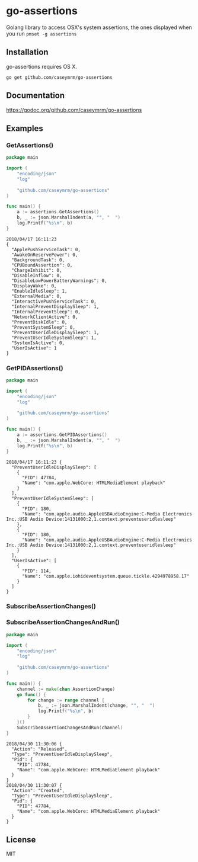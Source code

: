 # go-assertions
Golang library to access OSX's system assertions, the ones displayed when you run `pmset -g assertions`

## Installation
go-assertions requires OS X.

`go get github.com/caseymrm/go-assertions`

## Documentation

https://godoc.org/github.com/caseymrm/go-assertions

## Examples

### GetAssertions()

```go
package main

import (
    "encoding/json"
    "log"
    
    "github.com/caseymrm/go-assertions"
)

func main() {
    a := assertions.GetAssertions()
    b, _ := json.MarshalIndent(a, "", "  ")
    log.Printf("%s\n", b)
}
```

```
2018/04/17 16:11:23 
{
  "ApplePushServiceTask": 0,
  "AwakeOnReservePower": 0,
  "BackgroundTask": 0,
  "CPUBoundAssertion": 0,
  "ChargeInhibit": 0,
  "DisableInflow": 0,
  "DisableLowPowerBatteryWarnings": 0,
  "DisplayWake": 0,
  "EnableIdleSleep": 1,
  "ExternalMedia": 0,
  "InteractivePushServiceTask": 0,
  "InternalPreventDisplaySleep": 1,
  "InternalPreventSleep": 0,
  "NetworkClientActive": 0,
  "PreventDiskIdle": 0,
  "PreventSystemSleep": 0,
  "PreventUserIdleDisplaySleep": 1,
  "PreventUserIdleSystemSleep": 1,
  "SystemIsActive": 0,
  "UserIsActive": 1
}
```

### GetPIDAssertions()

```go
package main

import (
    "encoding/json"
    "log"
    
    "github.com/caseymrm/go-assertions"
)

func main() {
    a := assertions.GetPIDAssertions()
    b, _ := json.MarshalIndent(a, "", "  ")
    log.Printf("%s\n", b)
}
```

```
2018/04/17 16:11:23 {
  "PreventUserIdleDisplaySleep": [
    {
      "PID": 47784,
      "Name": "com.apple.WebCore: HTMLMediaElement playback"
    }
  ],
  "PreventUserIdleSystemSleep": [
    {
      "PID": 180,
      "Name": "com.apple.audio.AppleUSBAudioEngine:C-Media Electronics Inc.:USB Audio Device:14131000:2,1.context.preventuseridlesleep"
    },
    {
      "PID": 180,
      "Name": "com.apple.audio.AppleUSBAudioEngine:C-Media Electronics Inc.:USB Audio Device:14131000:2,1.context.preventuseridlesleep"
    }
  ],
  "UserIsActive": [
    {
      "PID": 114,
      "Name": "com.apple.iohideventsystem.queue.tickle.4294978958.17"
    }
  ]
}
```


### SubscribeAssertionChanges()
### SubscribeAssertionChangesAndRun()

```go
package main

import (
    "encoding/json"
    "log"
    
    "github.com/caseymrm/go-assertions"
)

func main() {
	channel := make(chan AssertionChange)
	go func() {
		for change := range channel {
            b, _ := json.MarshalIndent(change, "", "  ")
            log.Printf("%s\n", b)
		}
	}()
	SubscribeAssertionChangesAndRun(channel)
}
```

```
2018/04/30 11:30:06 {
  "Action": "Released",
  "Type": "PreventUserIdleDisplaySleep",
  "Pid": {
    "PID": 47784,
    "Name": "com.apple.WebCore: HTMLMediaElement playback"
  }
}
2018/04/30 11:30:07 {
  "Action": "Created",
  "Type": "PreventUserIdleDisplaySleep",
  "Pid": {
    "PID": 47784,
    "Name": "com.apple.WebCore: HTMLMediaElement playback"
  }
}
```
## License

MIT
